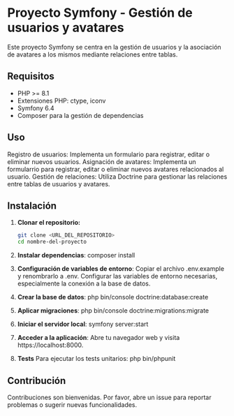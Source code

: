 # Proyecto Symfony - Gestión de usuarios y avatares

Este proyecto Symfony se centra en la gestión de usuarios y la asociación de avatares a los mismos mediante relaciones entre tablas.

## Requisitos

- PHP >= 8.1
- Extensiones PHP: ctype, iconv
- Symfony 6.4
- Composer para la gestión de dependencias

## Uso
Registro de usuarios: Implementa un formulario para registrar, editar o eliminar nuevos usuarios.
Asignación de avatares: Implementa un formularrio para registrar, editar o eliminar nuevos avatares relacionados al usuario.
Gestión de relaciones: Utiliza Doctrine para gestionar las relaciones entre tablas de usuarios y avatares.

## Instalación

1. **Clonar el repositorio:**

   ```bash
   git clone <URL_DEL_REPOSITORIO>
   cd nombre-del-proyecto

2. **Instalar dependencias**:
composer install

3. **Configuración de variables de entorno**:
Copiar el archivo .env.example y renombrarlo a .env.
Configurar las variables de entorno necesarias, especialmente la conexión a la base de datos.

4. **Crear la base de datos**:
php bin/console doctrine:database:create

5. **Aplicar migraciones**:
php bin/console doctrine:migrations:migrate

6. **Iniciar el servidor local**:
symfony server:start

7. **Acceder a la aplicación**:
Abre tu navegador web y visita https://localhost:8000.

8. **Tests**
Para ejecutar los tests unitarios:
php bin/phpunit

## Contribución
Contribuciones son bienvenidas. Por favor, abre un issue para reportar problemas o sugerir nuevas funcionalidades.
